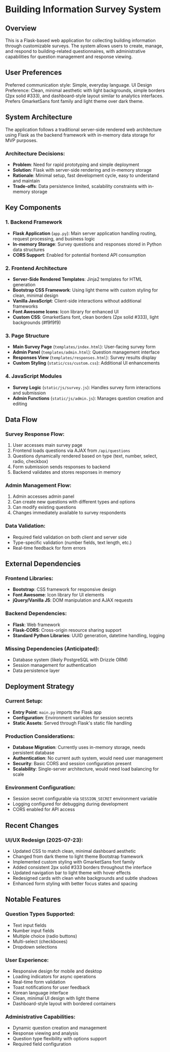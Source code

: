 # Building Information Survey System

## Overview

This is a Flask-based web application for collecting building information through customizable surveys. The system allows users to create, manage, and respond to building-related questionnaires, with administrative capabilities for question management and response viewing.

## User Preferences

Preferred communication style: Simple, everyday language.
UI Design Preference: Clean, minimal aesthetic with light backgrounds, simple borders (2px solid #333), and dashboard-style layout similar to analytics interfaces. Prefers GmarketSans font family and light theme over dark theme.

## System Architecture

The application follows a traditional server-side rendered web architecture using Flask as the backend framework with in-memory data storage for MVP purposes.

### Architecture Decisions:
- **Problem**: Need for rapid prototyping and simple deployment
- **Solution**: Flask with server-side rendering and in-memory storage
- **Rationale**: Minimal setup, fast development cycle, easy to understand and maintain
- **Trade-offs**: Data persistence limited, scalability constraints with in-memory storage

## Key Components

### 1. Backend Framework
- **Flask Application** (`app.py`): Main server application handling routing, request processing, and business logic
- **In-memory Storage**: Survey questions and responses stored in Python data structures
- **CORS Support**: Enabled for potential frontend API consumption

### 2. Frontend Architecture
- **Server-Side Rendered Templates**: Jinja2 templates for HTML generation
- **Bootstrap CSS Framework**: Using light theme with custom styling for clean, minimal design
- **Vanilla JavaScript**: Client-side interactions without additional frameworks
- **Font Awesome Icons**: Icon library for enhanced UI
- **Custom CSS**: GmarketSans font, clean borders (2px solid #333), light backgrounds (#f9f9f9)

### 3. Page Structure
- **Main Survey Page** (`templates/index.html`): User-facing survey form
- **Admin Panel** (`templates/admin.html`): Question management interface
- **Responses View** (`templates/responses.html`): Survey results display
- **Custom Styling** (`static/css/custom.css`): Additional UI enhancements

### 4. JavaScript Modules
- **Survey Logic** (`static/js/survey.js`): Handles survey form interactions and submission
- **Admin Functions** (`static/js/admin.js`): Manages question creation and editing

## Data Flow

### Survey Response Flow:
1. User accesses main survey page
2. Frontend loads questions via AJAX from `/api/questions`
3. Questions dynamically rendered based on type (text, number, select, radio, checkbox)
4. Form submission sends responses to backend
5. Backend validates and stores responses in memory

### Admin Management Flow:
1. Admin accesses admin panel
2. Can create new questions with different types and options
3. Can modify existing questions
4. Changes immediately available to survey respondents

### Data Validation:
- Required field validation on both client and server side
- Type-specific validation (number fields, text length, etc.)
- Real-time feedback for form errors

## External Dependencies

### Frontend Libraries:
- **Bootstrap**: CSS framework for responsive design
- **Font Awesome**: Icon library for UI elements
- **jQuery/Vanilla JS**: DOM manipulation and AJAX requests

### Backend Dependencies:
- **Flask**: Web framework
- **Flask-CORS**: Cross-origin resource sharing support
- **Standard Python Libraries**: UUID generation, datetime handling, logging

### Missing Dependencies (Anticipated):
- Database system (likely PostgreSQL with Drizzle ORM)
- Session management for authentication
- Data persistence layer

## Deployment Strategy

### Current Setup:
- **Entry Point**: `main.py` imports the Flask app
- **Configuration**: Environment variables for session secrets
- **Static Assets**: Served through Flask's static file handling

### Production Considerations:
- **Database Migration**: Currently uses in-memory storage, needs persistent database
- **Authentication**: No current auth system, would need user management
- **Security**: Basic CORS and session configuration present
- **Scalability**: Single-server architecture, would need load balancing for scale

### Environment Configuration:
- Session secret configurable via `SESSION_SECRET` environment variable
- Logging configured for debugging during development
- CORS enabled for API access

## Recent Changes

### UI/UX Redesign (2025-07-23):
- Updated CSS to match clean, minimal dashboard aesthetic
- Changed from dark theme to light theme Bootstrap framework
- Implemented custom styling with GmarketSans font family
- Added consistent 2px solid #333 borders throughout the interface
- Updated navigation bar to light theme with hover effects
- Redesigned cards with clean white backgrounds and subtle shadows
- Enhanced form styling with better focus states and spacing

## Notable Features

### Question Types Supported:
- Text input fields
- Number input fields  
- Multiple choice (radio buttons)
- Multi-select (checkboxes)
- Dropdown selections

### User Experience:
- Responsive design for mobile and desktop
- Loading indicators for async operations
- Real-time form validation
- Toast notifications for user feedback
- Korean language interface
- Clean, minimal UI design with light theme
- Dashboard-style layout with bordered containers

### Administrative Capabilities:
- Dynamic question creation and management
- Response viewing and analysis
- Question type flexibility with options support
- Required field configuration